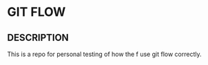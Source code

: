# GIT FLOW

## DESCRIPTION

This is a repo for personal testing of how the f use git flow correctly.

